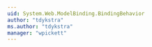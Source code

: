 ```yaml
---
uid: System.Web.ModelBinding.BindingBehavior
author: "tdykstra"
ms.author: "tdykstra"
manager: "wpickett"
---
```


